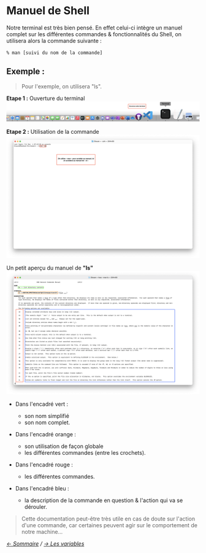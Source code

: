 # Manuel de Shell

Notre terminal est très bien pensé. En effet celui-ci intègre un manuel complet sur les différentes commandes & fonctionnalités du Shell, on utilisera alors la commande suivante :

    % man [suivi du nom de la commande]

## Exemple :
> Pour l'exemple, on utilisera "ls".

**Etape 1 :** Ouverture du terminal 
![Man0](https://raw.githubusercontent.com/ByMSRT/Shell/main/Images/Man0.png)

**Etape 2 :** Utilisation de la commande
![Man1](https://raw.githubusercontent.com/ByMSRT/Shell/main/Images/Man1.png)

Un petit aperçu du manuel de **"ls"**
![Man2](https://raw.githubusercontent.com/ByMSRT/Shell/main/Images/Man2.png)

* Dans l'encadré vert : 
    * son nom simplifié
    * son nom complet.

* Dans l'encadré orange :
    * son utilisation de façon globale
    * les différentes commandes (entre les crochets).

* Dans l'encadré rouge : 
    * les différentes commandes.

* Dans l'encadré bleu :
    * la description de la commande en question & l'action qui va se dérouler.

> Cette documentation peut-être très utile en cas de doute sur l'action d'une commande, car certaines peuvent agir sur le comportement de notre machine...


*[<- Sommaire](https://github.com/ByMSRT/Shell) / [-> Les variables](https://github.com/ByMSRT/Shell/blob/main/Variables.md)*